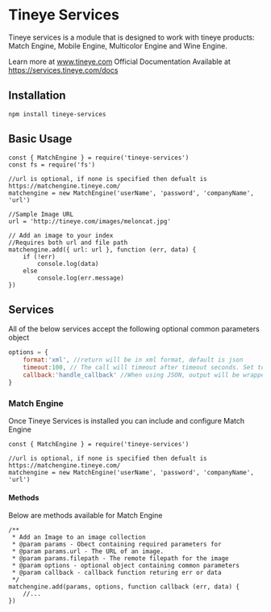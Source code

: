 # Tineye Services

Tineye services is a module that is designed to work with tineye products: Match Engine, Mobile Engine, Multicolor Engine and Wine Engine. 

Learn more at www.tineye.com
Official Documentation Available at https://services.tineye.com/docs

## Installation
```shell
npm install tineye-services
```
## Basic Usage

```node
const { MatchEngine } = require('tineye-services')
const fs = require('fs')

//url is optional, if none is specified then defualt is https://matchengine.tineye.com/
matchengine = new MatchEngine('userName', 'password', 'companyName', 'url')

//Sample Image URL
url = 'http://tineye.com/images/meloncat.jpg'

// Add an image to your index
//Requires both url and file path
matchengine.add({ url: url }, function (err, data) {
    if (!err)
        console.log(data)
    else
        console.log(err.message)
})
```
## Services
All of the below services accept the following optional common parameters object
```javascript
options = {
    format:'xml', //return will be in xml format, default is json
    timeout:100, // The call will timeout after timeout seconds. Set to 0 for no timeout.
    callback:'handle_callback' //When using JSON, output will be wrapped in the callback method
}
```

### Match Engine
Once Tineye Services is installed you can include and configure Match Engine 
```node
const { MatchEngine } = require('tineye-services')

//url is optional, if none is specified then defualt is https://matchengine.tineye.com/
matchengine = new MatchEngine('userName', 'password', 'companyName', 'url')
```

#### Methods
Below are methods available for Match Engine
```node
/**
 * Add an Image to an image collection
 * @param params - Obect containing required parameters for
 * @param params.url - The URL of an image.
 * @param params.filepath - The remote filepath for the image
 * @param options - optional object containing common parameters
 * @param callback - callback function returing err or data
 */
matchengine.add(params, options, function callback (err, data) {
    //...
})
```
